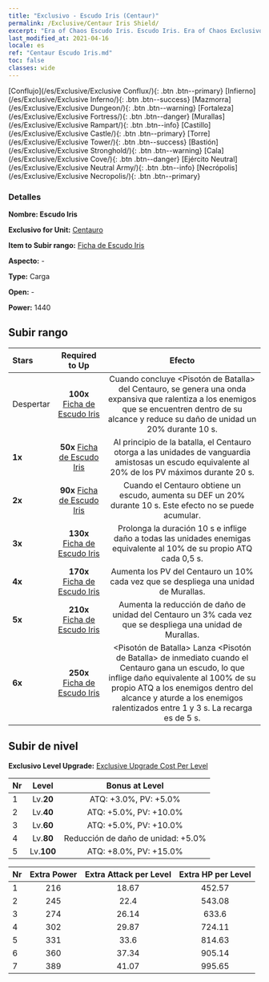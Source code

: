 ```yaml
---
title: "Exclusivo - Escudo Iris (Centaur)"
permalink: /Exclusive/Centaur Iris Shield/
excerpt: "Era of Chaos Escudo Iris. Escudo Iris. Era of Chaos Exclusivo Escudo Iris. Centauro Exclusivo."
last_modified_at: 2021-04-16
locale: es
ref: "Centaur Escudo Iris.md"
toc: false
classes: wide
---
```

 [Conflujo](/es/Exclusive/Exclusive Conflux/){: .btn .btn--primary} [Infierno](/es/Exclusive/Exclusive Inferno/){: .btn .btn--success} [Mazmorra](/es/Exclusive/Exclusive Dungeon/){: .btn .btn--warning} [Fortaleza](/es/Exclusive/Exclusive Fortress/){: .btn .btn--danger} [Murallas](/es/Exclusive/Exclusive Rampart/){: .btn .btn--info} [Castillo](/es/Exclusive/Exclusive Castle/){: .btn .btn--primary} [Torre](/es/Exclusive/Exclusive Tower/){: .btn .btn--success} [Bastión](/es/Exclusive/Exclusive Stronghold/){: .btn .btn--warning} [Cala](/es/Exclusive/Exclusive Cove/){: .btn .btn--danger} [Ejército Neutral](/es/Exclusive/Exclusive Neutral Army/){: .btn .btn--info} [Necrópolis](/es/Exclusive/Exclusive Necropolis/){: .btn .btn--primary} 

### Detalles
 **Nombre: Escudo Iris** 

 **Exclusivo for Unit:** [Centauro](/es/units/Centaur/) 

 **Item to Subir rango:** [Ficha de Escudo Iris](/es/Items/con_913/)

 **Aspecto:** -

 **Type:** Carga

 **Open:** -

 **Power:** 1440

## Subir rango

  |     Stars    |  Required to Up | Efecto |
  |:-------------|:---------------:|:---------------:|
  |  Despertar  | **100x** [Ficha de Escudo Iris](/es/Items/con_913/) | <Sacudida Salvaje> Cuando concluye <Pisotón de Batalla> del Centauro, se genera una onda expansiva que ralentiza a los enemigos que se encuentren dentro de su alcance y reduce su daño de unidad un 20% durante 10 s. |
  | **1x** <i class="fas fa-star"/> | **50x** [Ficha de Escudo Iris](/es/Items/con_913/) | Al principio de la batalla, el Centauro otorga a las unidades de vanguardia amistosas un escudo equivalente al 20% de los PV máximos durante 20 s. |
  | **2x** <i class="fas fa-star"/> | **90x** [Ficha de Escudo Iris](/es/Items/con_913/) | Cuando el Centauro obtiene un escudo, aumenta su DEF un 20% durante 10 s. Este efecto no se puede acumular. |
  | **3x** <i class="fas fa-star"/> | **130x** [Ficha de Escudo Iris](/es/Items/con_913/) | <Sacudida Salvaje> Prolonga la duración 10 s e inflige daño a todas las unidades enemigas equivalente al 10% de su propio ATQ cada 0,5 s. |
  | **4x** <i class="fas fa-star"/> | **170x** [Ficha de Escudo Iris](/es/Items/con_913/) | Aumenta los PV del Centauro un 10% cada vez que se despliega una unidad de Murallas. |
  | **5x** <i class="fas fa-star"/> | **210x** [Ficha de Escudo Iris](/es/Items/con_913/) | Aumenta la reducción de daño de unidad del Centauro un 3% cada vez que se despliega una unidad de Murallas. |
  | **6x** <i class="fas fa-star"/> | **250x** [Ficha de Escudo Iris](/es/Items/con_913/) | <Pisotón de Batalla> Lanza <Pisotón de Batalla> de inmediato cuando el Centauro gana un escudo, lo que inflige daño equivalente al 100% de su propio ATQ a los enemigos dentro del alcance y aturde a los enemigos ralentizados entre 1 y 3 s. La recarga es de 5 s. |


## Subir de nivel
 **Exclusivo Level Upgrade:** [Exclusive Upgrade Cost Per Level](/Exclusive/ExclusiveUpgradeCostPerLevel/)

  |  Nr  |   Level  | Bonus at Level |
  |:-----|:--------:|:--------------:|
  | 1 | Lv.**20** | ATQ: +3.0%, PV: +5.0% |
  | 2 | Lv.**40** | ATQ: +5.0%, PV: +10.0% |
  | 3 | Lv.**60** | ATQ: +5.0%, PV: +10.0% |
  | 4 | Lv.**80** | Reducción de daño de unidad: +5.0% |
  | 5 | Lv.**100** | ATQ: +8.0%, PV: +15.0% |


  |  Nr  |  Extra Power | Extra Attack per Level | Extra HP per Level |
  |:-----|:--------:|:--------:|:--------:|
  | 1 | 216 | 18.67 | 452.57 |
  | 2 | 245 | 22.4 | 543.08 |
  | 3 | 274 | 26.14 | 633.6 |
  | 4 | 302 | 29.87 | 724.11 |
  | 5 | 331 | 33.6 | 814.63 |
  | 6 | 360 | 37.34 | 905.14 |
  | 7 | 389 | 41.07 | 995.65 |


